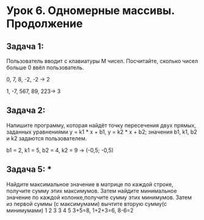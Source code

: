 # Урок 6. Одномерные массивы. Продолжение

## Задача 1: 
Пользователь вводит с клавиатуры M чисел. Посчитайте, сколько чисел больше 0 ввёл пользователь.

0, 7, 8, -2, -2 -> 2

1, -7, 567, 89, 223-> 3

## Задача 2: 
Напишите программу, которая найдёт точку пересечения двух прямых, заданных уравнениями y = k1 * x + b1, y = k2 * x + b2; значения b1, k1, b2 и k2 задаются пользователем.

b1 = 2, k1 = 5, b2 = 4, k2 = 9 -> (-0,5; -0,5)

## Задача 5: * 
Найдите максимальное значение в матрице по каждой строке, получите сумму этих максимумов. Затем найдите минимальное значение по каждой колонке,получите сумму этих минимумов. Затем из первой суммы (с максимумами) вычтите вторую сумму(с минимумами)
1 2 3
3 4 5
3+5=8, 1+2+3=6, 8-6=2